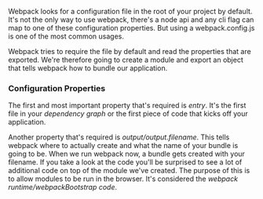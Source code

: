 Webpack looks for a configuration file in the root of your project by default. It's not the only way to use webpack, there's a node api and any cli flag can map to one of these configuration properties. But using a webpack.config.js is one of the most common usages.

Webpack tries to require the file by default and read the properties that are exported. We're therefore going to create a module and export an object that tells webpack how to bundle our application.

### Configuration Properties
The first and most important property that's required is _*entry*_. It's the first file in your _*dependency graph*_ or the first piece of code that kicks off your application.

Another property that's required is _*output/output.filename*_. This tells webpack where to actually create and what the name of your bundle is going to be. When we run webpack now, a bundle gets created with your filename. If you take a look at the code you'll be surprised to see a lot of additional code on top of the module we've created. The purpose of this is to allow modules to be run in the browser. It's considered the _*webpack runtime/webpackBootstrap code*_.
